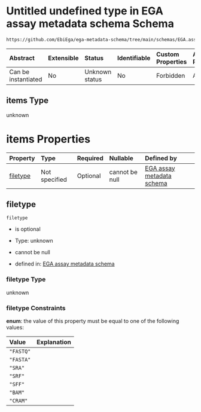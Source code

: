 # Untitled undefined type in EGA assay metadata schema Schema

```txt
https://github.com/EbiEga/ega-metadata-schema/tree/main/schemas/EGA.assay.json#/allOf/1/then/properties/assay_files/items
```



| Abstract            | Extensible | Status         | Identifiable | Custom Properties | Additional Properties | Access Restrictions | Defined In                                                                 |
| :------------------ | :--------- | :------------- | :----------- | :---------------- | :-------------------- | :------------------ | :------------------------------------------------------------------------- |
| Can be instantiated | No         | Unknown status | No           | Forbidden         | Allowed               | none                | [EGA.assay.json\*](../../../schemas/EGA.assay.json "open original schema") |

## items Type

unknown

# items Properties

| Property              | Type          | Required | Nullable       | Defined by                                                                                                                                                                                                                                                                                  |
| :-------------------- | :------------ | :------- | :------------- | :------------------------------------------------------------------------------------------------------------------------------------------------------------------------------------------------------------------------------------------------------------------------------------------ |
| [filetype](#filetype) | Not specified | Optional | cannot be null | [EGA assay metadata schema](ega-11-allof-allowed-filetypes-for-a-sequencing-assay-then-properties-assay_files-items-properties-filetype.md "https://github.com/EbiEga/ega-metadata-schema/tree/main/schemas/EGA.assay.json#/allOf/1/then/properties/assay_files/items/properties/filetype") |

## filetype



`filetype`

* is optional

* Type: unknown

* cannot be null

* defined in: [EGA assay metadata schema](ega-11-allof-allowed-filetypes-for-a-sequencing-assay-then-properties-assay_files-items-properties-filetype.md "https://github.com/EbiEga/ega-metadata-schema/tree/main/schemas/EGA.assay.json#/allOf/1/then/properties/assay_files/items/properties/filetype")

### filetype Type

unknown

### filetype Constraints

**enum**: the value of this property must be equal to one of the following values:

| Value     | Explanation |
| :-------- | :---------- |
| `"FASTQ"` |             |
| `"FASTA"` |             |
| `"SRA"`   |             |
| `"SRF"`   |             |
| `"SFF"`   |             |
| `"BAM"`   |             |
| `"CRAM"`  |             |
